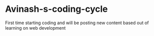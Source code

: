 # Avinash-s-coding-cycle
First time starting coding and will be posting new content based out of learning on web development 
